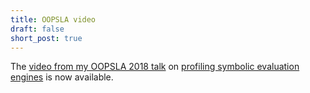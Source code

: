 ```yaml
---
title: OOPSLA video
draft: false
short_post: true
---
```


The [video from my OOPSLA 2018 talk][yt] on 
[profiling symbolic evaluation engines][sympro]
is now available.

[yt]: https://www.youtube.com/watch?v=wj0pnUjIxlQ
[sympro]: https://unsat.cs.washington.edu/projects/sympro/